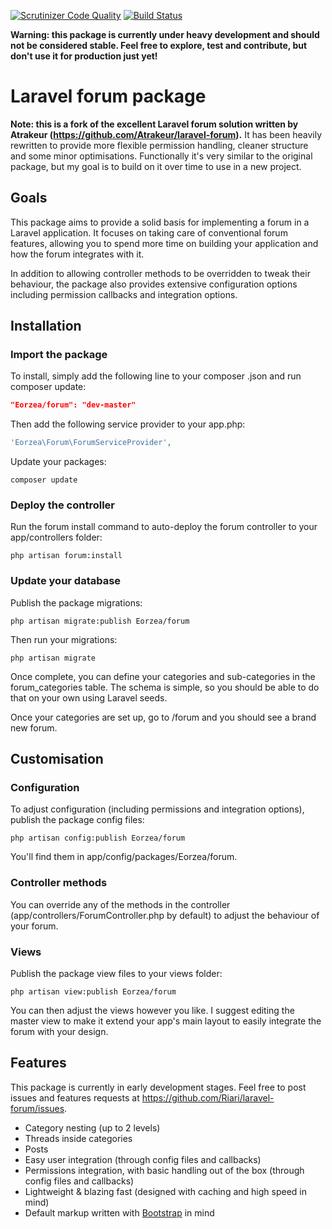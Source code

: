[![Scrutinizer Code Quality](https://scrutinizer-ci.com/g/Riari/laravel-forum/badges/quality-score.png?b=master)](https://scrutinizer-ci.com/g/Riari/laravel-forum/?branch=master)
[![Build Status](https://scrutinizer-ci.com/g/Riari/laravel-forum/badges/build.png?b=master)](https://scrutinizer-ci.com/g/Riari/laravel-forum/build-status/master)

**Warning: this package is currently under heavy development and should not be considered stable. Feel free to explore, test and contribute, but don't use it for production just yet!**

# Laravel forum package

**Note: this is a fork of the excellent Laravel forum solution written by Atrakeur (https://github.com/Atrakeur/laravel-forum).** It has been heavily rewritten to provide more flexible permission handling, cleaner structure and some minor optimisations. Functionally it's very similar to the original package, but my goal is to build on it over time to use in a new project.

## Goals

This package aims to provide a solid basis for implementing a forum in a Laravel application. It focuses on taking care of conventional forum features, allowing you to spend more time on building your application and how the forum integrates with it.

In addition to allowing controller methods to be overridden to tweak their behaviour, the package also provides extensive configuration options including permission callbacks and integration options.

## Installation

### Import the package

To install, simply add the following line to your composer .json and run composer update:

```json
"Eorzea/forum": "dev-master"
```

Then add the following service provider to your app.php:

```php
'Eorzea\Forum\ForumServiceProvider',
```

Update your packages:

`composer update`

### Deploy the controller

Run the forum install command to auto-deploy the forum controller to your app/controllers folder:

`php artisan forum:install`

### Update your database

Publish the package migrations:

`php artisan migrate:publish Eorzea/forum`

Then run your migrations:

`php artisan migrate`

Once complete, you can define your categories and sub-categories in the forum_categories table. The schema is simple, so you should be able to do that on your own using Laravel seeds.

Once your categories are set up, go to <app hostname>/forum and you should see a brand new forum.

## Customisation

### Configuration

To adjust configuration (including permissions and integration options), publish the package config files:

`php artisan config:publish Eorzea/forum`

You'll find them in app/config/packages/Eorzea/forum.

### Controller methods

You can override any of the methods in the controller (app/controllers/ForumController.php by default) to adjust the behaviour of your forum.

### Views

Publish the package view files to your views folder:

`php artisan view:publish Eorzea/forum`

You can then adjust the views however you like. I suggest editing the master view to make it extend your app's main layout to easily integrate the forum with your design.

## Features

This package is currently in early development stages. Feel free to post issues and features requests at https://github.com/Riari/laravel-forum/issues.

 * Category nesting (up to 2 levels)
 * Threads inside categories
 * Posts
 * Easy user integration (through config files and callbacks)
 * Permissions integration, with basic handling out of the box (through config files and callbacks)
 * Lightweight & blazing fast (designed with caching and high speed in mind)
 * Default markup written with [Bootstrap](http://getbootstrap.com/) in mind
